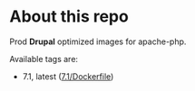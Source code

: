 # About this repo

Prod **Drupal** optimized images for apache-php.

Available tags are:
- 7.1, latest ([7.1/Dockerfile](https://github.com/TehesFR/docker-apache-php-prod/blob/master/7.1/Dockerfile))
